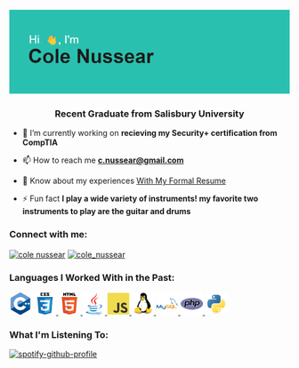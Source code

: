[![MasterHead](https://github.com/Nusse0712/Nusse0712/blob/main/header.png?raw=true)](https://github.com/Nusse0712)

<h3 align="center">Recent Graduate from Salisbury University</h3>

- 🔭 I’m currently working on **recieving my Security+ certification from CompTIA**

- 📫 How to reach me **c.nussear@gmail.com**

- 📄 Know about my experiences [With My Formal Resume](https://docs.google.com/document/d/1tfYezTKgvLtub0ODrwk4EoovYpXdRzIm9-nALdoZkds/edit?usp=sharing)

- ⚡ Fun fact **I play a wide variety of instruments! my favorite two instruments to play are the guitar and drums**

<h3 align="left">Connect with me:</h3>
<p align="left">
<a href="https://www.linkedin.com/in/cole-nussear-58226220a/" target="blank"><img align="center" src="https://raw.githubusercontent.com/rahuldkjain/github-profile-readme-generator/master/src/images/icons/Social/linked-in-alt.svg" alt="cole nussear" height="30" width="40" /></a>
<a href="https://instagram.com/cole_nussear" target="blank"><img align="center" src="https://raw.githubusercontent.com/rahuldkjain/github-profile-readme-generator/master/src/images/icons/Social/instagram.svg" alt="cole_nussear" height="30" width="40" /></a>
</p>

<h3 align="left">Languages I Worked With in the Past:</h3>
 <img src="https://raw.githubusercontent.com/devicons/devicon/master/icons/cplusplus/cplusplus-original.svg" alt="cplusplus" width="40" height="40"/> </a> <a href="https://www.w3schools.com/css/" target="_blank" rel="noreferrer"> <img src="https://raw.githubusercontent.com/devicons/devicon/master/icons/css3/css3-original-wordmark.svg" alt="css3" width="40" height="40"/> </a> <a href="https://www.w3.org/html/" target="_blank" rel="noreferrer"> <img src="https://raw.githubusercontent.com/devicons/devicon/master/icons/html5/html5-original-wordmark.svg" alt="html5" width="40" height="40"/> </a> <a href="https://www.java.com" target="_blank" rel="noreferrer"> <img src="https://raw.githubusercontent.com/devicons/devicon/master/icons/java/java-original.svg" alt="java" width="40" height="40"/> </a> <a href="https://developer.mozilla.org/en-US/docs/Web/JavaScript" target="_blank" rel="noreferrer"> <img src="https://raw.githubusercontent.com/devicons/devicon/master/icons/javascript/javascript-original.svg" alt="javascript" width="40" height="40"/> </a> <a href="https://www.linux.org/" target="_blank" rel="noreferrer"> <img src="https://raw.githubusercontent.com/devicons/devicon/master/icons/linux/linux-original.svg" alt="linux" width="40" height="40"/> </a> <a href="https://www.mysql.com/" target="_blank" rel="noreferrer"> <img src="https://raw.githubusercontent.com/devicons/devicon/master/icons/mysql/mysql-original-wordmark.svg" alt="mysql" width="40" height="40"/> </a> <a href="https://www.php.net" target="_blank" rel="noreferrer"> <img src="https://raw.githubusercontent.com/devicons/devicon/master/icons/php/php-original.svg" alt="php" width="40" height="40"/> </a> <a href="https://www.python.org" target="_blank" rel="noreferrer"> <img src="https://raw.githubusercontent.com/devicons/devicon/master/icons/python/python-original.svg" alt="python" width="40" height="40"/> </a> </p>


<h3 align="left">What I'm Listening To:</h3>

[![spotify-github-profile](https://spotify-github-profile.vercel.app/api/view?uid=c.nussear&cover_image=true&theme=default&show_offline=false&background_color=121212&interchange=false&bar_color_cover=false)](https://github.com/kittinan/spotify-github-profile)


